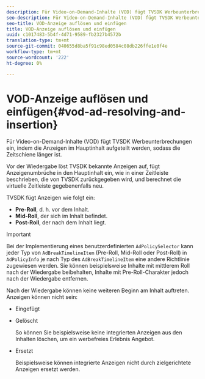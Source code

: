 ```yaml
---
description: Für Video-on-Demand-Inhalte (VOD) fügt TVSDK Werbeunterbrechungen ein, indem die Anzeigen im Hauptinhalt aufgeteilt werden, sodass die Zeitschiene länger ist.
seo-description: Für Video-on-Demand-Inhalte (VOD) fügt TVSDK Werbeunterbrechungen ein, indem die Anzeigen im Hauptinhalt aufgeteilt werden, sodass die Zeitschiene länger ist.
seo-title: VOD-Anzeige auflösen und einfügen
title: VOD-Anzeige auflösen und einfügen
uuid: c1017483-5b4f-4d71-9589-fb2327b4572b
translation-type: tm+mt
source-git-commit: 040655d8ba5f91c98ed0584c08db226ffe1e0f4e
workflow-type: tm+mt
source-wordcount: '222'
ht-degree: 0%

---
```



# VOD-Anzeige auflösen und einfügen{#vod-ad-resolving-and-insertion}

Für Video-on-Demand-Inhalte (VOD) fügt TVSDK Werbeunterbrechungen ein, indem die Anzeigen im Hauptinhalt aufgeteilt werden, sodass die Zeitschiene länger ist.

Vor der Wiedergabe löst TVSDK bekannte Anzeigen auf, fügt Anzeigenumbrüche in den Hauptinhalt ein, wie in einer Zeitleiste beschrieben, die von TVSDK zurückgegeben wird, und berechnet die virtuelle Zeitleiste gegebenenfalls neu.

TVSDK fügt Anzeigen wie folgt ein:

* **Pre-Roll**, d. h. vor dem Inhalt.
* **Mid-Roll**, der sich im Inhalt befindet.
* **Post-Roll**, der nach dem Inhalt liegt.

>[!IMPORTANT]
>
>Bei der Implementierung eines benutzerdefinierten `AdPolicySelector` kann jeder Typ von `AdBreakTimelineItem` (Pre-Roll, Mid-Roll oder Post-Roll) in `AdPolicyInfo` je nach Typ des `AdBreakTimelineItem` eine andere Richtlinie zugewiesen werden. Sie können beispielsweise Inhalte mit mittlerem Roll nach der Wiedergabe beibehalten, Inhalte mit Pre-Roll-Charakter jedoch nach der Wiedergabe entfernen.

Nach der Wiedergabe können keine weiteren Beginn am Inhalt auftreten. Anzeigen können nicht sein:

* Eingefügt
* Gelöscht

   So können Sie beispielsweise keine integrierten Anzeigen aus den Inhalten löschen, um ein werbefreies Erlebnis Angebot.
* Ersetzt

   Beispielsweise können integrierte Anzeigen nicht durch zielgerichtete Anzeigen ersetzt werden.


